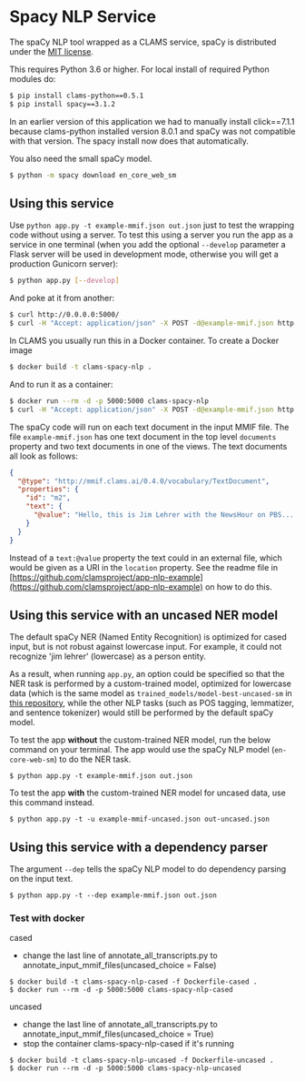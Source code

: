 # Spacy NLP Service

The spaCy NLP tool wrapped as a CLAMS service, spaCy is distributed under the [MIT license](https://github.com/explosion/spaCy/blob/master/LICENSE).

This requires Python 3.6 or higher. For local install of required Python modules do:

```bash
$ pip install clams-python==0.5.1
$ pip install spacy==3.1.2
```

In an earlier version of this application we had to manually install click==7.1.1 because clams-python installed version 8.0.1 and spaCy was not compatible with that version. The spacy install now does that automatically.

You also need the small spaCy model.

```bash
$ python -m spacy download en_core_web_sm
```

## Using this service

Use `python app.py -t example-mmif.json out.json` just to test the wrapping code without using a server. To test this using a server you run the app as a service in one terminal (when you add the optional  `--develop` parameter a Flask server will be used in development mode, otherwise you will get a production Gunicorn server):

```bash
$ python app.py [--develop]
```

And poke at it from another:

```bash
$ curl http://0.0.0.0:5000/
$ curl -H "Accept: application/json" -X POST -d@example-mmif.json http://0.0.0.0:5000/
```

In CLAMS you usually run this in a Docker container. To create a Docker image

```bash
$ docker build -t clams-spacy-nlp .
```

And to run it as a container:

```bash
$ docker run --rm -d -p 5000:5000 clams-spacy-nlp
$ curl -H "Accept: application/json" -X POST -d@example-mmif.json http://0.0.0.0:5000/
```

The spaCy code will run on each text document in the input MMIF file. The file `example-mmif.json` has one text document in the top level `documents` property and two text documents in one of the views. The text documents all look as follows:

```json
{
  "@type": "http://mmif.clams.ai/0.4.0/vocabulary/TextDocument",
  "properties": {
    "id": "m2",
    "text": {
      "@value": "Hello, this is Jim Lehrer with the NewsHour on PBS...."
    }
  }
}
```
Instead of a `text:@value` property the text could in an external file, which would be given as a URI in the `location` property. See the readme file in [https://github.com/clamsproject/app-nlp-example](https://github.com/clamsproject/app-nlp-example) on how to do this.

## Using this service with an uncased NER model

The default spaCy NER (Named Entity Recognition) is optimized for cased input, but is not robust against lowercase input. For example, it could not recognize 'jim lehrer' (lowercase) as a person entity.

As a result, when running `app.py`, an option could be specified so that the NER task is performed by a custom-trained model, optimized for lowercase data (which is the same model as `trained_models/model-best-uncased-sm` in [this repository](https://github.com/JinnyViboonlarp/clams-spacy-tuning-ner), while the other NLP tasks (such as POS tagging, lemmatizer, and sentence tokenizer) would still be performed by the default spaCy model.

To test the app **without** the custom-trained NER model, run the below command on your terminal. The app would use the spaCy NLP model (`en-core-web-sm`) to do the NER task.

```
$ python app.py -t example-mmif.json out.json
```

To test the app **with** the custom-trained NER model for uncased data, use this command instead.

```
$ python app.py -t -u example-mmif-uncased.json out-uncased.json
```

## Using this service with a dependency parser

The argument `--dep` tells the spaCy NLP model to do dependency parsing on the input text.

```
$ python app.py -t --dep example-mmif.json out.json
```
### Test with docker

cased
- change the last line of annotate_all_transcripts.py to annotate_input_mmif_files(uncased_choice = False)
```
$ docker build -t clams-spacy-nlp-cased -f Dockerfile-cased .
$ docker run --rm -d -p 5000:5000 clams-spacy-nlp-cased
```

uncased
- change the last line of annotate_all_transcripts.py to annotate_input_mmif_files(uncased_choice = True)
- stop the container clams-spacy-nlp-cased if it's running
```
$ docker build -t clams-spacy-nlp-uncased -f Dockerfile-uncased .
$ docker run --rm -d -p 5000:5000 clams-spacy-nlp-uncased
```


```

